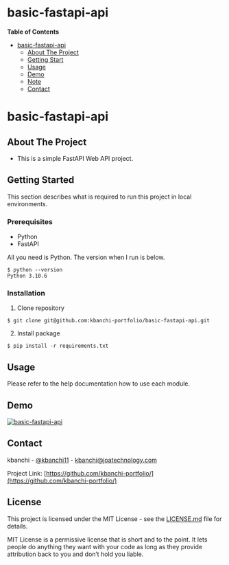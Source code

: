 # basic-fastapi-api

**Table of Contents**

- [basic-fastapi-api](#basic-fastapi-api)
  - [About The Project](#About-The-Project)
  - [Getting Start](#Getting-Start)
  - [Usage](#Usage)
  - [Demo](#Demo)
  - [Note](#Note)
  - [Contact](#Contact)

# basic-fastapi-api

## About The Project

* This is a simple FastAPI Web API project.

## Getting Started

This section describes what is required to run this project in local environments.

### Prerequisites

* Python
* FastAPI

All you need is Python. The version when I run is below.
```
$ python --version
Python 3.10.6
```

### Installation

1. Clone repository
```
$ git clone git@github.com:kbanchi-portfolio/basic-fastapi-api.git
```
2. Install package
```
$ pip install -r requirements.txt
```

## Usage

Please refer to the help documentation how to use each module.

## Demo

[![basic-fastapi-api]()]()

## Contact

kbanchi - [@kbanchi11](https://twitter.com/kbanchi11) - kbanchi@joatechnology.com

Project Link: [https://github.com/kbanchi-portfolio/](https://github.com/kbanchi-portfolio/)

## License

This project is licensed under the MIT License - see the [LICENSE.md](./LICENSE.md) file for details.

MIT License is a permissive license that is short and to the point. It lets people do anything they want with your code as long as they provide attribution back to you and don’t hold you liable.